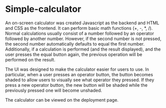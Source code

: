# Simple-calculator

An on-screen calculator was created Javascript as the backend and HTML and CSS as the frontend. It can perform basic math functions (+, -, *, /). Normal calculations usually consist of a number followed by an operator followed by another number. However, if the second number is not pressed, the second number automatically defaults to equal the first number. Additionally, if a calculation is performed (and the result displayed), and the user presses the equal button again, the previous operation will be performed on the result.

The UI was designed to make the calculator easier for users to use. In particular, when a user presses an operator button, the button becomes shaded to allow users to visually see what operator they pressed. If they press a new operator button, the new button will be shaded while the previously pressed one will become unshaded. 

The calculator can be viewed on the deployment page.
